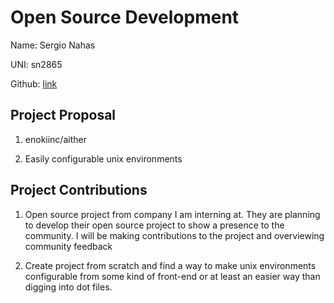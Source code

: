 # Open Source Development

Name: Sergio Nahas

UNI: sn2865

Github: [link](https://github.com/timkpaine)


## Project Proposal

1. enokiinc/aither

2. Easily configurable unix environments

## Project Contributions

1. Open source project from company I am interning at. They are planning to develop their open source project to show a presence to the community. I will be making contributions to the project and overviewing community feedback

2. Create project from scratch and find a way to make unix environments configurable from some kind of front-end or at least an easier way than digging into dot files.
